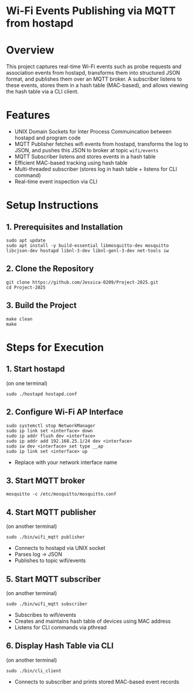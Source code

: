 # Wi-Fi Events Publishing via MQTT from hostapd

# Overview

This project captures real-time Wi-Fi events such as probe requests and association events from hostapd, transforms them into structured JSON format, and publishes them over an MQTT broker. A subscriber listens to these events, stores them in a hash table (MAC-based), and allows viewing the hash table via a CLI client.

# Features

- UNIX Domain Sockets for Inter Process Commuincation between hostapd and program code
- MQTT Publisher fetches wifi events from hostapd, transforms the log to JSON, and pushes this JSON to broker at topic `wifi/events`
- MQTT Subscriber listens and stores events in a hash table
- Efficient MAC-based tracking using hash table
- Multi-threaded subscriber (stores log in hash table + listens for CLI command)
- Real-time event inspection via CLI

# Setup Instructions

## 1. Prerequisites and Installation

```
sudo apt update
sudo apt install -y build-essential libmosquitto-dev mosquitto libcjson-dev hostapd libnl-3-dev libnl-genl-3-dev net-tools iw
```

## 2. Clone the Repository
```
git clone https://github.com/Jessica-0209/Project-2025.git
cd Project-2025
```
## 3. Build the Project
```
make clean
make
```
# Steps for Execution

## 1. Start hostapd 
(on one terminal)
```
sudo ./hostapd hostapd.conf
```
## 2. Configure Wi-Fi AP Interface
```
sudo systemctl stop NetworkManager
sudo ip link set <interface> down
sudo ip addr flush dev <interface>
sudo ip addr add 192.168.25.1/24 dev <interface>
sudo iw dev <interface> set type __ap
sudo ip link set <interface> up
```
- Replace <interface> with your network interface name

## 3. Start MQTT broker
```
mosquitto -c /etc/mosquitto/mosquitto.conf
```
## 4. Start MQTT publisher 
(on another terminal)
```
sudo ./bin/wifi_mqtt publisher
```
- Connects to hostapd via UNIX socket
- Parses log -> JSON
- Publishes to topic wifi/events

## 5. Start MQTT subscriber 
(on another terminal)
```
sudo ./bin/wifi_mqtt subscriber
```
- Subscribes to wifi/events
- Creates and maintains hash table of devices using MAC address
- Listens for CLI commands via pthread

## 6. Display Hash Table via CLI 
(on another terminal)
```
sudo ./bin/cli_client
```
- Connects to subscriber and prints stored MAC-based event records
